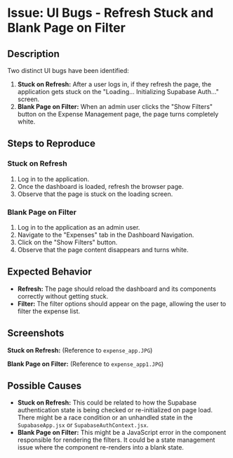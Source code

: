 # Issue: UI Bugs - Refresh Stuck and Blank Page on Filter

## Description

Two distinct UI bugs have been identified:

1.  **Stuck on Refresh:** After a user logs in, if they refresh the page, the application gets stuck on the "Loading... Initializing Supabase Auth..." screen.
2.  **Blank Page on Filter:** When an admin user clicks the "Show Filters" button on the Expense Management page, the page turns completely white.

## Steps to Reproduce

### Stuck on Refresh
1.  Log in to the application.
2.  Once the dashboard is loaded, refresh the browser page.
3.  Observe that the page is stuck on the loading screen.

### Blank Page on Filter
1.  Log in to the application as an admin user.
2.  Navigate to the "Expenses" tab in the Dashboard Navigation.
3.  Click on the "Show Filters" button.
4.  Observe that the page content disappears and turns white.

## Expected Behavior

-   **Refresh:** The page should reload the dashboard and its components correctly without getting stuck.
-   **Filter:** The filter options should appear on the page, allowing the user to filter the expense list.

## Screenshots

**Stuck on Refresh:**
(Reference to `expense_app.JPG`)

**Blank Page on Filter:**
(Reference to `expense_app1.JPG`)

## Possible Causes

-   **Stuck on Refresh:** This could be related to how the Supabase authentication state is being checked or re-initialized on page load. There might be a race condition or an unhandled state in the `SupabaseApp.jsx` or `SupabaseAuthContext.jsx`.
-   **Blank Page on Filter:** This might be a JavaScript error in the component responsible for rendering the filters. It could be a state management issue where the component re-renders into a blank state.

